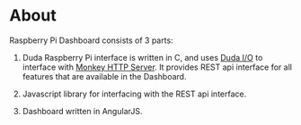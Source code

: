 # About

Raspberry Pi Dashboard consists of 3 parts:

1. Duda Raspberry Pi interface is written in C, and uses [Duda I/O](http://duda.io/) to interface with [Monkey HTTP Server](http://monkey-project.com/). It provides REST api interface for all features that are available in the Dashboard.

2. Javascript library for interfacing with the REST api interface.

3. Dashboard written in AngularJS.
